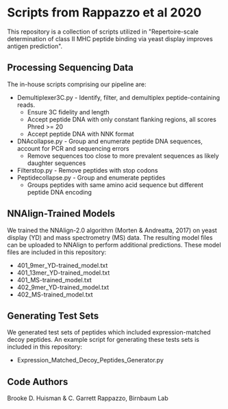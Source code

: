 # Scripts from Rappazzo et al 2020
This repository is a collection of scripts utilized in "Repertoire-scale determination of class II MHC peptide binding via yeast display improves antigen prediction".

## Processing Sequencing Data
The in-house scripts comprising our pipeline are:
- Demultiplexer3C.py - Identify, filter, and demultiplex peptide-containing reads. 
	- Ensure 3C fidelity and length
	- Accept peptide DNA with only constant flanking regions, all scores Phred >= 20
	- Accept peptide DNA with NNK format
- DNAcollapse.py - Group and enumerate peptide DNA sequences, account for PCR and sequencing errors
	- Remove sequences too close to more prevalent sequences as likely daughter sequences
- Filterstop.py - Remove peptides with stop codons
- Peptidecollapse.py - Group and enumerate peptides
	- Groups peptides with same amino acid sequence but different peptide DNA encoding

## NNAlign-Trained Models
We trained the NNAlign-2.0 algorithm (Morten & Andreatta, 2017) on yeast display (YD) and mass spectrometry (MS) data. The resulting model files can be uploaded to NNAlign to perform additional predictions. These model files are included in this repository:
- 401_9mer_YD-trained_model.txt
- 401_13mer_YD-trained_model.txt
- 401_MS-trained_model.txt
- 402_9mer_YD-trained_model.txt
- 402_MS-trained_model.txt

## Generating Test Sets
We generated test sets of peptides which included expression-matched decoy peptides. An example script for generating these tests sets is included in this repository:
- Expression_Matched_Decoy_Peptides_Generator.py

## Code Authors
Brooke D. Huisman & C. Garrett Rappazzo, Birnbaum Lab
